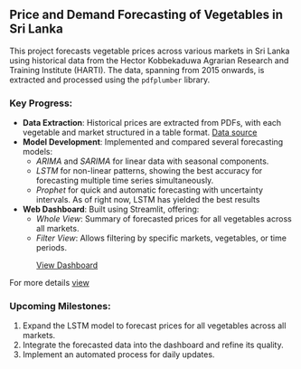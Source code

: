 ## Price and Demand Forecasting of Vegetables in Sri Lanka

This project forecasts vegetable prices across various markets in Sri Lanka using historical data from the Hector Kobbekaduwa Agrarian Research and Training Institute (HARTI). The data, spanning from 2015 onwards, is extracted and processed using the `pdfplumber` library.

### Key Progress:
- **Data Extraction**: Historical prices are extracted from PDFs, with each vegetable and market structured in a table format.
  [Data source](https://www.harti.gov.lk/index.php/en/market-information/data-food-commodities-bulletin)
- **Model Development**: Implemented and compared several forecasting models:
  - *ARIMA* and *SARIMA* for linear data with seasonal components.
  - *LSTM* for non-linear patterns, showing the best accuracy for forecasting multiple time series simultaneously.
  - *Prophet* for quick and automatic forecasting with uncertainty intervals.
    As of right now, LSTM has yielded the best results
- **Web Dashboard**: Built using Streamlit, offering:
  - *Whole View*: Summary of forecasted prices for all vegetables across all markets.
  - *Filter View*: Allows filtering by specific markets, vegetables, or time periods.
    <p><a href=https://vegetablepriceforecast.streamlit.app/>View Dashboard</a></p>
<p>For more details <a href=https://docs.google.com/presentation/d/1LEZe7c2trm3sAbfX1-pSIuCskcK1j9M7oUNRn2sRos8/edit?usp=sharing>view</a></p>

### Upcoming Milestones:
1. Expand the LSTM model to forecast prices for all vegetables across all markets.
2. Integrate the forecasted data into the dashboard and refine its quality.
3. Implement an automated process for daily updates.
